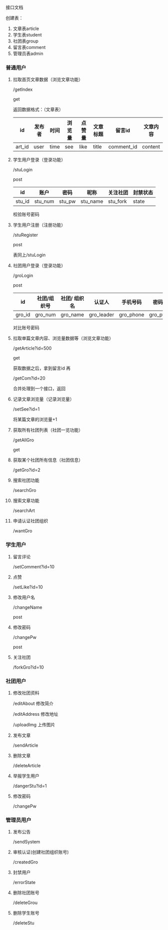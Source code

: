 接口文档

创建表：

1. 文章表article
2. 学生表student
3. 社团表group
4. 留言表comment
5. 管理员表admin

### 普通用户

1. 拉取首页文章数据（浏览文章功能）

   /getIndex

   get

   返回数据格式：（文章表）

   | id     | 发布者 | 时间 | 浏览量 | 点赞量 | 文章标题 | 留言id     | 文章内容 |
   | ------ | ------ | ---- | ------ | ------ | -------- | ---------- | -------- |
   | art_id | user   | time | see    | like   | title    | comment_id | content  |

1. 学生用户登录（登录功能）

   /stuLogin

   post 

   | id     | 账户    | 密码   | 昵称     | 关注社团 | 封禁状态 |
   | ------ | ------- | ------ | -------- | -------- | -------- |
   | stu_id | stu_num | stu_pw | stu_name | stu_fork | state    |

   校验账号密码

   

2. 学生用户注册（注册功能）

   /stuRegister

   post

   表同上/stuLogin

   

3. 社团用户登录（登录功能）

   /groLogin

   post

   | id     | 社团/组织号 | 社团/     组织名 | 认证人     | 手机号码  | 密码   | 简介      | 联系地址    | 发布文章id列表   | 关注粉丝 | 社团照片 |
   | ------ | ----------- | ---------------- | ---------- | --------- | ------ | --------- | ----------- | ---------------- | -------- | -------- |
   | gro_id | gro_num     | gro_name         | gro_leader | gro_phone | gro_pw | gro_about | gro_address | gro_article_list | gro_fans | img_list |

   对比账号密码



1. 拉取单篇文章内容、浏览量数据等（浏览文章功能）

   /getArticle?id=500

   get 

   获取数据之后，拿到留言id 再

   /getCom?id=20

   合并处理到一个接口，返回

   

2. 记录文章浏览量（记录浏览量）

   /setSee?id=1

   将某篇文章的浏览量+1

   

3. 获取所有社团列表（社团一览功能）

   /getAllGro

   get 

4. 获取某个社团所有信息（社团信息）

   /getGro?id=2

5. 搜索社团功能

   /searchGro

6. 搜索文章功能

   /searchArt

7. 申请认证社团组织

   /wantGro



### 学生用户

1. 留言评论

   /setComment?id=10

2. 点赞

   /setLike?id=10

3. 修改用户名

   /changeName

   post

4. 修改密码

   /changePw

   post

5. 关注社团

   /forkGro?id=10

   



### 社团用户

1. 修改社团资料

   /editAbout 修改简介

   /editAddress 修改地址

   /uploadImg 上传图片

   

2. 发布文章

   /sendArticle

   

3. 删除文章

   /deleteArticle

   

4. 举报学生用户

   /dangerStu?id=1

   

5. 修改密码

   /changePw



### 管理员用户

1. 发布公告

   /sendSystem

2. 审核认证(创建社团组织账号)

   /createdGro

3. 封禁用户

   /errorState

4. 删除社团账号

   /deleteGrou

5. 删除学生账号

   /deleteStu

   



